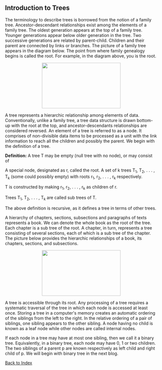 ## Introduction to Trees
 
 The terminology to describe trees is borrowed from the notion of a family tree. Ancestor-descendant relationships exist among 
  the elements of a family tree. The oldest generation appears at the top of a family tree. Younger generations appear below 
  older generation in the tree. Two successive generations are related by parent-child. Children and their parent are connected 
  by links or  branches. The picture of a family tree appears in the diagram below. The point from where family genealogy begins 
  is called the root. For example, in the diagram above, you is the root. 
<p align="center">
  <img width="260" height="150" src="https://github.com/rkgIITBh/Data-Structures.io/images/familyTree.jpg">
</p>
A tree represents a hierarchic relationship among elements of data. Conventionally, unlike a family tree, a tree data 
structure is drawn bottom-up with the root at the top, and ancestor-descendants relationships are considered reversed. An   
element of a tree is referred to as a node. It comprises of non-divisible data items to be processed as a unit with the link 
information to reach all the children and possibly the parent. We begin with the definition of a tree.

<b>Definition:</b> A tree T may be empty (null tree with no node), or may consist of

A special node, designated as r, called the root.
A set of k trees T<sub>1</sub>, T<sub>2</sub>, . . . , T<sub>k</sub> (some could possibly empty) with roots 
r<sub>1</sub>, r<sub>2</sub>, . . . , r<sub>k</sub> respectively.

T is constructed by making r<sub>1</sub>, r<sub>2</sub>, . . . , r<sub>k</sub> as children of r. 

Trees T<sub>1</sub>, T<sub>2</sub>, . . . , T<sub>k</sub> are called sub trees of T.

The above definition is recursive, as it defines a tree in terms of other trees. 

A hierarchy of chapters, sections, subsections and paragraphs of texts represents a book. We can denote the whole book as the 
root of the tree. Each chapter is a sub tree of the root. A chapter, in turn, represents a tree consisting of several sections, 
each of which is a sub tree of the chapter. The picture below provides the hierarchic relationships of a book, its chapters, 
sections, and subsections.
<p align="center">
  <img width="260" height="150" src="https://github.com/rkgIITBh/Data-Structures.io/images/tree_picture.jpg">
</p>
A tree is accessible through its root. Any processing of a tree requires a systematic traversal of the tree in which each node 
is accessed at least once. Storing a tree in a computer's memory creates an automatic ordering of the siblings from the left to 
the right.  In the relative ordering of a pair of siblings, one sibling appears to the other sibling. A node having no child is 
known as a leaf node while other nodes are called internal nodes.

If each node in a tree may have at most one sibling, then we call it a binary tree. Equivalently, in a binary tree, each node 
may have 0, 1 or two children. The two siblings of a parent p are known respectively as  left child and right child of p. We 
will begin with binary tree in the next blog. 

[Back to Index](https://rkgIITBh.github.io/data-structures.github.io/)
